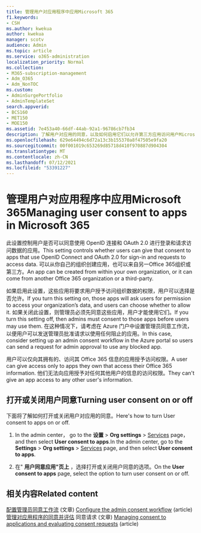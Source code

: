 ```yaml
---
title: 管理用户对应用程序中应用Microsoft 365
f1.keywords:
- CSH
ms.author: kwekua
author: kwekua
manager: scotv
audience: Admin
ms.topic: article
ms.service: o365-administration
localization_priority: Normal
ms.collection:
- M365-subscription-management
- Adm_O365
- Adm_NonTOC
ms.custom:
- AdminSurgePortfolio
- AdminTemplateSet
search.appverid:
- BCS160
- MET150
- MOE150
ms.assetid: 7e453a40-66df-44ab-92a1-96786cb7fb34
description: 了解用户对应用的同意，以及如何启用它们以允许第三方应用访问用户Microsoft 365信息。
ms.openlocfilehash: 629e64494c6d72a13c3b155370a8f47505e9fa20
ms.sourcegitcommit: 00f001019c653269d85718d410f970887d904304
ms.translationtype: MT
ms.contentlocale: zh-CN
ms.lasthandoff: 07/12/2021
ms.locfileid: "53391227"
---
```

# <a name="managing-user-consent-to-apps-in-microsoft-365"></a><span data-ttu-id="6145d-103">管理用户对应用程序中应用Microsoft 365</span><span class="sxs-lookup"><span data-stu-id="6145d-103">Managing user consent to apps in Microsoft 365</span></span>

<span data-ttu-id="6145d-104">此设置控制用户是否可以同意使用 OpenID 连接和 OAuth 2.0 进行登录和请求访问数据的应用。</span><span class="sxs-lookup"><span data-stu-id="6145d-104">This setting controls whether users can give that consent to apps that use OpenID Connect and OAuth 2.0 for sign-in and requests to access data.</span></span> <span data-ttu-id="6145d-105">可以从你自己的组织创建应用，也可以来自另一Office 365组织或第三方。</span><span class="sxs-lookup"><span data-stu-id="6145d-105">An app can be created from within your own organization, or it can come from another Office 365 organization or a third-party.</span></span>

<span data-ttu-id="6145d-106">如果启用此设置，这些应用将要求用户授予访问组织数据的权限，用户可以选择是否允许。</span><span class="sxs-lookup"><span data-stu-id="6145d-106">If you turn this setting on, those apps will ask users for permission to access your organization’s data, and users can choose whether to allow it.</span></span> <span data-ttu-id="6145d-107">如果关闭此设置，则管理员必须先同意这些应用，用户才能使用它们。</span><span class="sxs-lookup"><span data-stu-id="6145d-107">If you turn this setting off, then admins must consent to those apps before users may use them.</span></span> <span data-ttu-id="6145d-108">在这种情况下，请考虑在 Azure 门户中设置管理员同意工作流，以便用户可以发送管理员批准请求以使用任何阻止的应用。</span><span class="sxs-lookup"><span data-stu-id="6145d-108">In this case, consider setting up an admin consent workflow in the Azure portal so users can send a request for admin approval to use any blocked app.</span></span>

<span data-ttu-id="6145d-109">用户可以仅向其拥有的、访问其 Office 365 信息的应用授予访问权限。</span><span class="sxs-lookup"><span data-stu-id="6145d-109">A user can give access only to apps they own that access their Office 365 information.</span></span> <span data-ttu-id="6145d-110">他们无法向应用授予对任何其他用户的信息的访问权限。</span><span class="sxs-lookup"><span data-stu-id="6145d-110">They can't give an app access to any other user's information.</span></span>

## <a name="turning-user-consent-on-or-off"></a><span data-ttu-id="6145d-111">打开或关闭用户同意</span><span class="sxs-lookup"><span data-stu-id="6145d-111">Turning user consent on or off</span></span>

<span data-ttu-id="6145d-112">下面将了解如何打开或关闭用户对应用的同意。</span><span class="sxs-lookup"><span data-stu-id="6145d-112">Here's how to turn User consent to apps on or off.</span></span>

1. <span data-ttu-id="6145d-113">In the admin center， go to the **设置** \> **Org settings**  >  [Services](https://go.microsoft.com/fwlink/p/?linkid=2053743) page， and then select **User consent to apps**.</span><span class="sxs-lookup"><span data-stu-id="6145d-113">In the admin center, go to the **Settings** \> **Org settings** > [Services](https://go.microsoft.com/fwlink/p/?linkid=2053743) page, and then select **User consent to apps**.</span></span>

2. <span data-ttu-id="6145d-114">在" **用户同意应用"页上** ，选择打开或关闭用户同意的选项。</span><span class="sxs-lookup"><span data-stu-id="6145d-114">On the **User consent to apps** page, select the option to turn user consent on or off.</span></span>

## <a name="related-content"></a><span data-ttu-id="6145d-115">相关内容</span><span class="sxs-lookup"><span data-stu-id="6145d-115">Related content</span></span> 

<span data-ttu-id="6145d-116">[配置管理员同意工作流](/azure/active-directory/manage-apps/configure-admin-consent-workflow) (文章) </span><span class="sxs-lookup"><span data-stu-id="6145d-116">[Configure the admin consent workflow](/azure/active-directory/manage-apps/configure-admin-consent-workflow) (article)</span></span>\
<span data-ttu-id="6145d-117">[管理对应用程序的同意并评估](/azure/active-directory/manage-apps/manage-consent-requests) 同意请求 (文章) </span><span class="sxs-lookup"><span data-stu-id="6145d-117">[Managing consent to applications and evaluating consent requests](/azure/active-directory/manage-apps/manage-consent-requests) (article)</span></span>